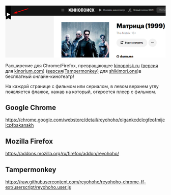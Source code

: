 ![Image](https://raw.githubusercontent.com/reyohoho/reyohoho-chrome-ext/master/images/banner.png)

Расширение для Chrome/Firefox, превращающее [kinopoisk.ru](https://www.kinopoisk.ru/) ([версия](https://github.com/Athari/AthariUserJS#kinorium) для [kinorium.com](https://kinorium.com)) ([версия(Tampermonkey)](https://greasyfork.org/ru/scripts/516907-reyohoho-for-shikimori/) для [shikimori.one](https://shikimori.one))в бесплатный онлайн-кинотеатр!

На каждой странице с фильмом или сериалом, в левом верхнем углу появляется флажок, нажав на который, откроется плеер с фильмом.

## Google Chrome
https://chrome.google.com/webstore/detail/reyohoho/olgankcdclcgfeofmijclcpfbakanakh

## Mozilla Firefox
https://addons.mozilla.org/ru/firefox/addon/reyohoho/

## Tampermonkey
https://raw.githubusercontent.com/reyohoho/reyohoho-chrome-ff-ext/userscript/reyohoho.user.js
